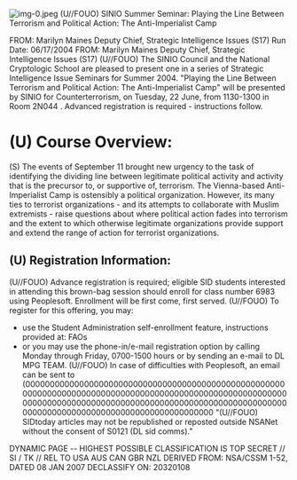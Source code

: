![img-0.jpeg](img-0.jpeg)
(U//FOUO) SINIO Summer Seminar: Playing the Line Between Terrorism and Political Action: The Anti-Imperialist Camp

FROM: Marilyn Maines
Deputy Chief, Strategic Intelligence Issues (S17)
Run Date: 06/17/2004
FROM: Marilyn Maines
Deputy Chief, Strategic Intelligence Issues (S17)
(U//FOUO) The SINIO Council and the National Cryptologic School are pleased to present one in a series of Strategic Intelligence Issue Seminars for Summer 2004. "Playing the Line Between Terrorism and Political Action: The Anti-Imperialist Camp" will be presented by SINIO for Counterterrorism, on Tuesday, 22 June, from 1130-1300 in Room 2N044 . Advanced registration is required - instructions follow.

# (U) Course Overview: 

(S) The events of September 11 brought new urgency to the task of identifying the dividing line between legitimate political activity and activity that is the precursor to, or supportive of, terrorism. The Vienna-based Anti-Imperialist Camp is ostensibly a political organization. However, its many ties to terrorist organizations - and its attempts to collaborate with Muslim extremists - raise questions about where political action fades into terrorism and the extent to which otherwise legitimate organizations provide support and extend the range of action for terrorist organizations.

## (U) Registration Information:

(U//FOUO) Advance registration is required; eligible SID students interested in attending this brown-bag session should enroll for class number 6983 using Peoplesoft. Enrollment will be first come, first served.
(U//FOUO) To register for this offering, you may:

- use the Student Administration self-enrollment feature, instructions provided at: FAOs
- or you may use the phone-in/e-mail registration option by calling Monday through Friday, 0700-1500 hours or by sending an e-mail to DL MPG TEAM.
(U//FOUO) In case of difficulties with Peoplesoft, an email can be sent to
(00000000000000000000000000000000000000000000000000000000000000000000000000000000000000000000000000000000000000000000000000000000000000000000000000000000000000000000000000000000000000000000000000000000
"(U//FOUO) SIDtoday articles may not be republished or reposted outside NSANet without the consent of S0121 (DL sid comms)."

DYNAMIC PAGE -- HIGHEST POSSIBLE CLASSIFICATION IS
TOP SECRET // SI / TK // REL TO USA AUS CAN GBR NZL
DERIVED FROM: NSA/CSSM 1-52, DATED 08 JAN 2007 DECLASSIFY ON: 20320108
